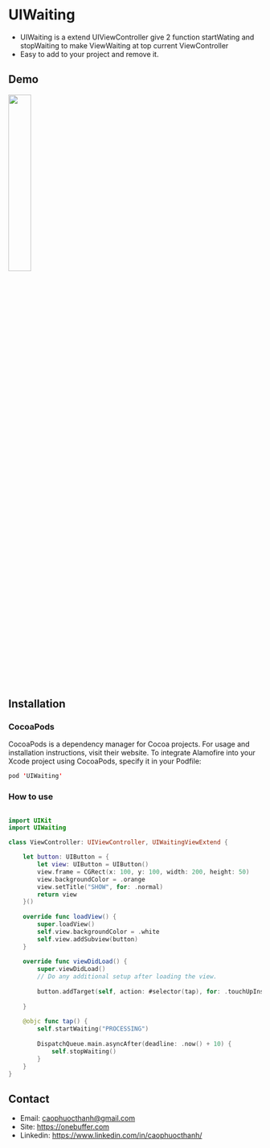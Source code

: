 # UIWaiting
- UIWaiting is a extend UIViewController give 2 function startWating and stopWaiting to make ViewWaiting at top current ViewController
- Easy to add to your project and remove it. 

## Demo
<img src="https://github.com/onebuffer/UIWaiting/blob/master/Resources/Demo.png" width="30%">

## Installation

### CocoaPods
CocoaPods is a dependency manager for Cocoa projects. For usage and installation instructions, visit their website. To integrate Alamofire into your Xcode project using CocoaPods, specify it in your Podfile:

```swift
pod 'UIWaiting'
```

### How to use

```swift

import UIKit
import UIWaiting

class ViewController: UIViewController, UIWaitingViewExtend {

    let button: UIButton = {
        let view: UIButton = UIButton()
        view.frame = CGRect(x: 100, y: 100, width: 200, height: 50)
        view.backgroundColor = .orange
        view.setTitle("SHOW", for: .normal)
        return view
    }()
    
    override func loadView() {
        super.loadView()
        self.view.backgroundColor = .white
        self.view.addSubview(button)
    }
    
    override func viewDidLoad() {
        super.viewDidLoad()
        // Do any additional setup after loading the view.
        
        button.addTarget(self, action: #selector(tap), for: .touchUpInside)
        
    }
    
    @objc func tap() {
        self.startWaiting("PROCESSING")
        
        DispatchQueue.main.asyncAfter(deadline: .now() + 10) {
            self.stopWaiting()
        }
    }
}

```

## Contact
- Email: caophuocthanh@gmail.com
- Site: https://onebuffer.com
- Linkedin: https://www.linkedin.com/in/caophuocthanh/
